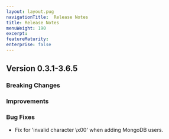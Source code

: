 ```yaml
---
layout: layout.pug
navigationTitle:  Release Notes
title: Release Notes
menuWeight: 190
excerpt:
featureMaturity:
enterprise: false
---
```


## Version 0.3.1-3.6.5

### Breaking Changes

### Improvements

### Bug Fixes
- Fix for 'invalid character \x00' when adding MongoDB users.
